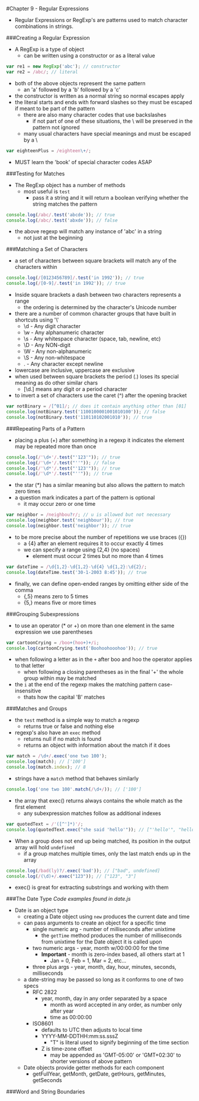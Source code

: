 #Chapter 9 - Regular Expressions

- Regular Expressions or RegExp's are patterns used to match character combinations in strings.

###Creating a Regular Expression
- A RegExp is a type of object
    - can be written using a constructor or as a literal value
```javascript
var re1 = new RegExp('abc'); // constructor
var re2 = /abc/; // literal
```
- both of the above objects represent the same pattern
    - an 'a' followed by a 'b' followed by a 'c'
- the constructor is written as a normal string so normal escapes apply
- the literal starts and ends with forward slashes so they must be escaped if meant to be part of the pattern
    - there are also many character codes that use backslashes
        - if not part of one of these situations, the \ will be preserved in the pattern not ignored
    - many usual characters have special meanings and must be escaped by a \
```javascript
var eighteenPlus = /eighteen\+/;
```
- MUST learn the 'book' of special character codes ASAP

###Testing for Matches
- The RegExp object has a number of methods
    - most useful is ```test```
        - pass it a string and it will return a boolean verifying whether the string matches the pattern
```javascript
console.log(/abc/.test('abcde')); // true
console.log(/abc/.test('abxde')); // false
```
- the above regexp will match any instance of 'abc' in a string
    - not just at the beginning

###Matching a Set of Characters
- a set of characters between square brackets will match any of the characters within
```javascript
console.log(/[0123456789]/.test('in 1992')); // true
console.log(/[0-9]/.test('in 1992')); // true
```
- Inside square brackets a dash between two characters represents a range
    - the ordering is determined by the character's Unicode number
- there are a number of common character groups that have built in shortcuts using '\\'
    - \d - Any digit character
    - \w - Any alphanumeric character
    - \s - Any whitespace character (space, tab, newline, etc)
    - \D - Any NON-digit
    - \W - Any non-alphanumeric
    - \S - Any non-whitespace
    - . - Any character except newline
- lowercase are inclusive, uppercase are exclusive
- when used between square brackets the period (.) loses its special meaning as do other similar chars
    - [\d.] means any digit or a period character
- to invert a set of characters use the caret (^) after the opening bracket
```javascript
var notBinary = /[^01]/; // does it contain anything other than [01]
console.log(notBinary.test('1100100001001010100')); // false
console.log(notBinary.test('110110102001010')); // true
```

###Repeating Parts of a Pattern
- placing a plus (+) after something in a regexp it indicates the element may be repeated more than once
```javascript
console.log(/'\d+'/.test("'123'")); // true
console.log(/'\d+'/.test("''")); // false
console.log(/'\d*'/.test("'123'")); // true
console.log(/'\d*'/.test("''")); // true
```
- the star (\*) has a similar meaning but also allows the pattern to match zero times
- a question mark indicates a part of the pattern is optional
    - it may occur zero or one time
```javascript
var neighbor = /neighbou?r/; // u is allowed but not necessary
console.log(neighbor.test('neighbour')); // true
console.log(neighbor.test('neighbor')); // true
```
- to be more precise about the number of repetitions we use braces ({})
    - a {4} after an element requires it to occur exactly 4 times
    - we can specify a range using {2,4} (no spaces)
        - element must occur 2 times but no more than 4 times
```javascript
var dateTime = /\d{1,2}-\d{1,2}-\d{4} \d{1,2}:\d{2}/;
console.log(dateTime.test('30-1-2003 8:45')); // true
```
- finally, we can define open-ended ranges by omitting either side of the comma
    - {,5} means zero to 5 times
    - {5,} means five or more times

###Grouping Subexpressions
- to use an operator (\* or +) on more than one element in the same expression we use parentheses
```javascript
var cartoonCrying = /boo+(hoo+)+/i;
console.log(cartoonCrying.test('Boohoohooohoo')); // true
```
- when following a letter as in the ```+``` after boo and hoo the operator applies to that letter
    - when following a closing parentheses as in the final '+' the whole group within may be matched
- the ```i``` at the end of the regexp makes the matching pattern case-insensitive
    - thats how the capital 'B' matches

###Matches and Groups
- the ```test``` method is a simple way to match a regexp
    - returns true or false and nothing else
- regexp's also have an ```exec``` method
    - returns null if no match is found
    - returns an object with information about the match if it does
```javascript
var match = /\d+/.exec('one two 100');
console.log(match); // ['100']
console.log(match.index); // 8
```
- strings have a ```match``` method that behaves similarly
```javascript
console.log('one two 100'.match(/\d+/)); // ['100']
```
- the array that exec() returns always contains the whole match as the first element
    - any subexpression matches follow as additional indexes
```javascript
var quotedText = /'([^']*)'/;
console.log(quotedText.exec("she said 'hello'")); // ["'hello'", "hello"]
```
- When a group does not end up being matched, its position in the output array will hold ```undefined```
    - if a group matches multiple times, only the last match ends up in the array
```javascript
console.log(/bad(ly)?/.exec('bad')); // ["bad", undefined]
console.log(/(\d)+/.exec("123")); // ["123", "3"]
```
- exec() is great for extracting substrings and working with them

###The Date Type
*Code examples found in date.js*
- Date is an object type
    - creating a Date object using ```new``` produces the current date and time
    - can pass arguments to create an object for a specific time
        - single numeric arg - number of milliseconds after unixtime
            - the ```getTime``` method produces the number of milliseconds from unixtime for the Date object it is called upon
        - two numeric args - year, month w/00:00:00 for the time
            - **Important** - month is zero-index based, all others start at 1
                - Jan = 0, Feb = 1, Mar = 2, etc...
        - three plus args - year, month, day, hour, minutes, seconds, milliseconds
    - a date-string may be passed so long as it conforms to one of two specs
        - RFC 2822
            - year, month, day in any order separated by a space
                - month as word accepted in any order, as number only after year
                - time as 00:00:00
        - ISO8601
            - defaults to UTC then adjusts to local time
            - YYYY-MM-DDTHH:mm:ss.sssZ
                - "T" is literal used to signify beginning of the time section
            - Z is time-zone offset
                - may be appended as 'GMT-05:00' or 'GMT+02:30' to shorter versions of above pattern
    - Date objects provide getter methods for each component
        - getFullYear, getMonth, getDate, getHours, getMinutes, getSeconds

###Word and String Boundaries
